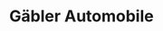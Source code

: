 ---
title: "Gäbler Automobile"
url: /seegebiet-mansfelder-land/gaebler-automobile/
shop: Autowerkstatt
---